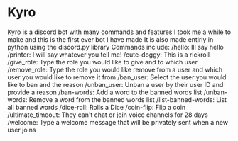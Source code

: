 # Kyro
Kyro is a discord bot with many commands and features I took me a while to make and this is the first ever bot I have made It is also made entirly in python using the discord.py library
Commands include:
/hello: Ill say hello
/printer: I will say whatever you tell me!
/cute-doggy: This is a rickroll
/give_role: Type the role you would like to give and to which user
/remove_role: Type the role you would like remove from a user and which user you would like to remove it from
/ban_user: Select the user you would like to ban and the reason
/unban_user: Unban a user by their user ID and provide a reason
/ban-words: Add a word to the banned words list
/unban-words: Remove a word from the banned words list
/list-banned-words: List all banned words
/dice-roll: Rolls a Dice
/coin-flip: Flip a coin
/ultimate_timeout: They can't chat or join voice channels for 28 days
/welcome: Type a welcome message that will be privately sent when a new user joins

